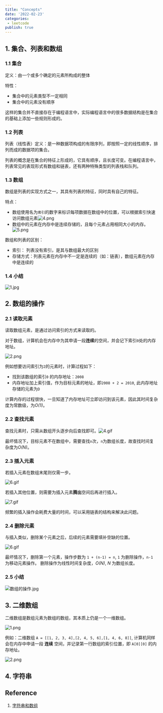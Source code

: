```yaml
---
title: "Concepts"
date: '2022-02-23'
categories:
 - leetcode
publish: true
---
```


## 1. 集合、列表和数组

### 1.1 集合

定义：由一个或多个确定的元素所构成的整体

特性：

- 集合中的元素类型不一定相同
- 集合中的元素没有顺序

这样的集合并不直接存在于编程语言中，实际编程语言中的很多数据结构是在集合的基础上添加一些规则形成的。

### 1.2 列表

列表（线性表）定义：是一种数据项构成的有限序列，即按照一定的线性顺序，排列而成的数据项的集合。

列表的概念是在集合的特征上形成的，它具有顺序，且长度可变。在编程语言中，列表常见的表现形式有数组和链表，还有两种特殊类型的列表栈和队列。

### 1.3 数组

数组是列表的实现方式之一，其具有列表的特征，同时具有自己的特征。

特点：

- 数组使用名为`索引`的数字来标识每项数据在数组中的位置，可以根据索引快速访问数组元素![4.png](image/628b6f699aa49ffcc9d3c75806457c4a1a66ffe025bb651d9f8e78b4242249b9-4.png)
- 数组中的元素在内存中是连续存储的，且每个元素占用相同大小的内存。![5.png](image/7b17543e4e39ae894bba0b2b6f8431b40d3df04556df06a3b974146d9e5c7d0d-5-16455816794353.png)

数组和列表的区别：

- 索引： 列表没有索引，是其与数组最大的区别
- 存储方式：列表元素在内存中不一定是连续的（如：链表），数组元素在内存中是连续的

### 1.4 小结

![1.jpg](image/1611678316-LgeBpB-1.jpg)

## 2. 数组的操作

### 2.1 读取元素

读取数组元素，是通过访问索引的方式来读取的。

对于数组，计算机会在内存中为其申请一段**连续**的空间，并会记下索引`0`处的内存地址。

![2.png](image/273ac74bdd7a19d72c2bf60d84ddd66f09b45de4d8c36333bf5f1fee2c7a8330-图片2.png)

例如想要访问索引为`2`的元素时，计算过程如下：

- 找到该数组的索引`0` 的内存地址：`2008`
- 内存地址加上索引值，作为目标元素的地址，即`2008 + 2 = 2010`,  此内存地址存储的元素为`D`

计算内存的过程很快，一旦知道了内存地址可立即访问到该元素，因此其时间复杂度为常数级，为*O(1)*。

### 2.2 查找元素

查找元素时，只需从数组开头逐步向后查找即可。![4.gif](image/3d9c20552e0e9c4650f4a267f4066aa71338ad0013514559b57a1bf786d662ba-4.gif)

最坏情况下，目标元素不在数组中，需要查找`n`次，`n`为数组长度，故查找时间复杂度为*O(N)*。

### 2.3 插入元素

若插入元素在数组末尾则仅需一步。

![6.gif](image/2b53523dc1a745d89fbc11ba776eaa2d0f220acf4c232b1a83f939c973141280-6.gif)

若插入其他位置，则需要为插入元素**腾出**空间后再进行插入。

![7.gif](image/22ce7dbf8cd441fd7425499cd8154d1c4211a6a42ec3f3995520ee76ce7183c7-7.gif)

频繁的插入操作会耗费大量的时间，可以采用链表的结构来解决此问题。

### 2.4 删除元素

与插入类似，删除某个元素之后，后续的元素需要填补空缺的位置。

![6.gif](image/4df7a5a75e5f76b6e7e4540f9403c7c2fee5197a1f30421b4f5d32fdca2cf360-8.gif)

最坏情况下，删除第一个元素，操作步数为 `1 + (n-1) = n`, `1` 为删除操作，`n-1` 为移动元素操作。 删除操作为线性时间复杂度，*O(N)*, *N* 为数组长度。

### 2.5 小结

![数组的操作.jpg](image/1617108025-oQRoDO-数组的操作.jpg)

## 3. 二维数组

二维数组是数组元素为数组的数组，其本质上仍是一个一维数组。

![1.png](image/e64116dc9c9c8f9f8ad2a5c251c0e76a677ba874a3bab0e22ce164384237a55c-1.png)

例如：二维数组 `A = [[1, 2, 3, 4],[2, 4, 5, 6],[1, 4, 6, 8]]`, 计算机同样会在内存中申请一段 **连续** 空间，并记录第一行数组的索引位置，即 `A[0][0]` 的内存地址。

![2.png](image/1600741130-xzcLML-WechatIMG2.png)

## 4. 字符串



## Reference

1. [字符串和数组](https://leetcode-cn.com/leetbook/read/array-and-string/xkhi75/)
